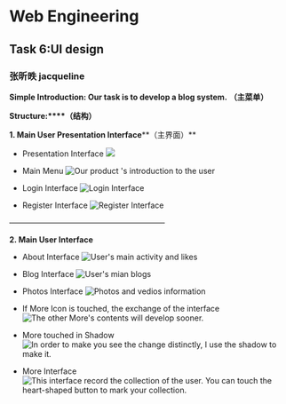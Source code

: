# Web Engineering
## Task 6:UI design
### 张昕昳 jacqueline

**Simple Introduction: Our task is to develop a blog system.**
**（主菜单）**

**Structure:****（结构）**

**1. Main User Presentation Interface****（主界面）**

* Presentation Interface
[![](./Presentation.gif)](#)


* Main Menu
![Our product 's introduction to the user](./Menu.gif "menu")



* Login Interface
![](./LoginInterface.gif "Login Interface")



* Register Interface
![](./RegisterInterface.gif "Register Interface")

————————————————————


**2. Main User Interface**
* About Interface
![User's main activity and likes](./AboutInterface.gif "About Interface")



* Blog Interface
![User's mian blogs](./BlogInterface.gif "Blog Interface")


* Photos Interface
![Photos and vedios information](./PhotosInterface.gif "Photos Interface")



* If More Icon is touched, the exchange of the interface
![The other More's contents will develop sooner.](./MoreTouched.gif "The More navigator will show up a selector icon :Colletcions.")



* More touched in Shadow
![In order to make you see the  change distinctly, I use the shadow to make it.](./MoreInShadow.gif)



* More Interface
![This interface record the collection of the user. You can touch the heart-shaped button to mark your collection.](./MoreInterface.gif "More Interface")

